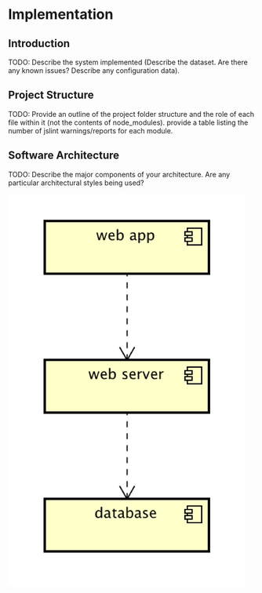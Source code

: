 # Implementation

## Introduction
TODO: Describe the system implemented (Describe the dataset. Are there any known issues? Describe any configuration data).
<!--- how many layers (three tier system), using based on web, data setup-->
## Project Structure
TODO: Provide an outline of the project folder structure and the role of each file within it (not the contents of node_modules).
provide a table listing the number of jslint warnings/reports for each module.

## Software Architecture
TODO: Describe the major components of your architecture. Are any particular architectural styles being used?

![Insert your component Diagram here](images/component.png) 
